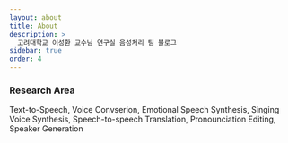 ```yaml
---
layout: about
title: About
description: >
  고려대학교 이성환 교수님 연구실 음성처리 팀 블로그
sidebar: true
order: 4
---
```


### Research Area
Text-to-Speech, Voice Convserion, Emotional Speech Synthesis, Singing Voice Synthesis, Speech-to-speech Translation, Pronounciation Editing, Speaker Generation 

